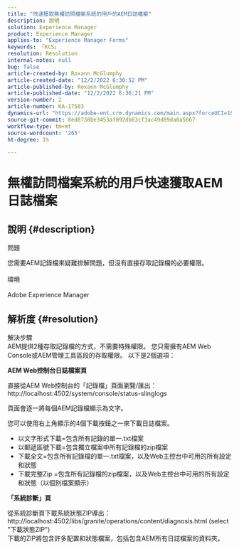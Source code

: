 ```yaml
---
title: "快速獲取無權訪問檔案系統的用戶的AEM日誌檔案"
description: 說明
solution: Experience Manager
product: Experience Manager
applies-to: "Experience Manager Forms"
keywords: 「KCS」
resolution: Resolution
internal-notes: null
bug: false
article-created-by: Roxann McGlumphy
article-created-date: "12/2/2022 6:30:52 PM"
article-published-by: Roxann McGlumphy
article-published-date: "12/2/2022 6:36:21 PM"
version-number: 2
article-number: KA-17503
dynamics-url: "https://adobe-ent.crm.dynamics.com/main.aspx?forceUCI=1&pagetype=entityrecord&etn=knowledgearticle&id=a20b746f-6f72-ed11-9561-6045bd006079"
source-git-commit: 8ed8738be3453af092db63cf3ac49d89da0a5667
workflow-type: tm+mt
source-wordcount: '265'
ht-degree: 1%

---
```


# 無權訪問檔案系統的用戶快速獲取AEM日誌檔案

## 說明 {#description}


問題

您需要AEM記錄檔來疑難排解問題，但沒有直接存取記錄檔的必要權限。
<br><br>環境<br><br>
Adobe Experience Manager


## 解析度 {#resolution}

解決步驟<br>
AEM提供2種存取記錄檔的方式，不需要特殊權限。 您只需擁有AEM Web Console或AEM管理工具區段的存取權限。 以下是2個選項：

<b>AEM Web控制台日誌檔案頁</b>

直接從AEM Web控制台的「記錄檔」頁面瀏覽/匯出： http://localhost:4502/system/console/status-slinglogs

頁面會逐一將每個AEM記錄檔顯示為文字。

您可以使用右上角顯示的4個下載按鈕之一來下載日誌檔案。

- 以文字形式下載=包含所有記錄的單一.txt檔案
- 以郵遞區號下載=包含獨立檔案中所有記錄檔的zip檔案
- 下載全文=包含所有記錄檔的單一.txt檔案，以及Web主控台中可用的所有設定和狀態
- 下載完整Zip =包含所有記錄檔的zip檔案，以及Web主控台中可用的所有設定和狀態（以個別檔案顯示）


<b>「系統診斷」頁</b>

從系統診斷頁下載系統狀態ZIP導出： http://localhost:4502/libs/granite/operations/content/diagnosis.html (select &quot;下載狀態ZIP&quot;)
<br>下載的ZIP將包含許多配置和狀態檔案，包括包含AEM所有日誌檔案的資料夾。